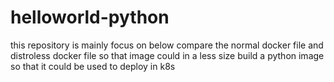 # helloworld-python
this repository is mainly focus on below 
compare the normal docker file and distroless docker file so that image could in a less size 
build a python image so that it could be used to deploy in k8s 
